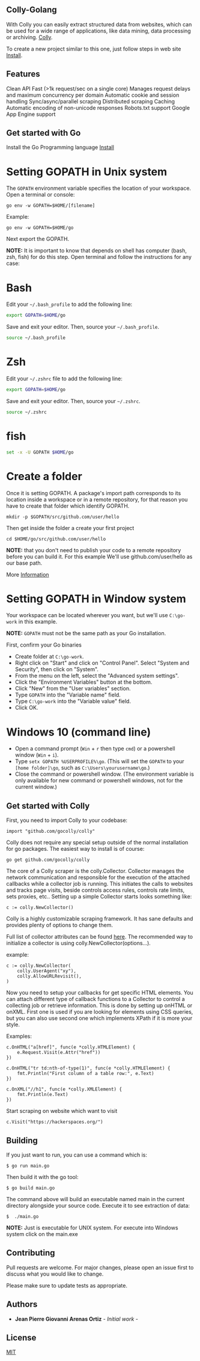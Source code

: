 ## Colly-Golang

With Colly you can easily extract structured data from websites, which can be used for a wide range of applications, like data mining, data processing or archiving. [Colly](http://go-colly.org/).

To create a new project similar to this one, just follow steps in web site [Install](http://go-colly.org/docs/introduction/install/).

## Features

Clean API
Fast (>1k request/sec on a single core)
Manages request delays and maximum concurrency per domain
Automatic cookie and session handling
Sync/async/parallel scraping
Distributed scraping
Caching
Automatic encoding of non-unicode responses
Robots.txt support
Google App Engine support


## Get started with Go

Install the Go Programming language [Install](https://golang.org/)

# Setting GOPATH in Unix system 

The `GOPATH` environment variable specifies the location of your workspace. Open a terminal or console:

```
go env -w GOPATH=$HOME/[filename]
```

Example:

```
go env -w GOPATH=$HOME/go
```

Next export the GOPATH. 

__NOTE:__  It is important to know that depends on shell has computer (bash, zsh, fish) for do this step. Open terminal and follow the instructions for any case:

# Bash

Edit your `~/.bash_profile` to add the following line:

```bash
export GOPATH=$HOME/go
```

Save and exit your editor. Then, source your `~/.bash_profile`.
```bash
source ~/.bash_profile
```

# Zsh

Edit your `~/.zshrc` file to add the following line:

```bash
export GOPATH=$HOME/go
```
Save and exit your editor. Then, source your `~/.zshrc`.
```bash
source ~/.zshrc
```

# fish

```bash
set -x -U GOPATH $HOME/go
```

# Create a folder

Once it is setting GOPATH. A package's import path corresponds to its location inside a workspace or in a remote repository, for that reason you have to create that folder which identify GOPATH.

```
mkdir -p $GOPATH/src/github.com/user/hello
```

Then get inside the folder a create your first project

```
cd $HOME/go/src/github.com/user/hello
```

__NOTE:__ that you don't need to publish your code to a remote repository before you can build it. For this example We'll use github.com/user/hello as our base path. 

More [Information](https://golang.org/doc/gopath_code.html)


# Setting GOPATH in Window system

Your workspace can be located wherever you want,
but we'll use `C:\go-work` in this example.

__NOTE:__ `GOPATH` must not be the same path as your Go installation.

First, confirm your Go binaries

* Create folder at `C:\go-work`.
* Right click on "Start" and click on "Control Panel". Select "System and Security", then click on "System".
* From the menu on the left, select the "Advanced system settings".
* Click the "Environment Variables" button at the bottom.
* Click "New" from the "User variables" section.
* Type `GOPATH` into the "Variable name" field.
* Type `C:\go-work` into the "Variable value" field.
* Click OK.

# Windows 10 (command line)
* Open a command prompt (`Win` + `r` then type `cmd`) or a powershell window (`Win` + `i`).
* Type `setx GOPATH %USERPROFILE%\go`. (This will set the `GOPATH` to your `[home folder]\go`, such as `C:\Users\yourusername\go`.)
* Close the command or powershell window. (The environment variable is only available for new command or powershell windows, not for the current window.)

## Get started with Colly

First, you need to import Colly to your codebase:

```
import "github.com/gocolly/colly"
```

Colly does not require any special setup outside of the normal installation for go packages. The easiest way to install is of course:

```
go get github.com/gocolly/colly
```
 
The core of a Colly scraper is the colly.Collector. Collector manages the network communication and responsible for the execution of the attached callbacks while a collector job is running. This initiates the calls to websites and tracks page visits, beside controls access rules, controls rate limits, sets proxies, etc.. Setting up a simple Collector starts looks something like:

```
c := colly.NewCollector()
```

Colly is a highly customizable scraping framework. It has sane defaults and provides plenty of options to change them.

Full list of collector attributes can be found [here](https://godoc.org/github.com/gocolly/colly#Collector). The recommended way to initialize a collector is using colly.NewCollector(options...).

example:

```
c := colly.NewCollector(
	colly.UserAgent("xy"),
	colly.AllowURLRevisit(),
)
```


Now you need to setup your callbacks for get specific HTML elements. You can attach different type of callback functions to a Collector to control a collecting job or retrieve information. This is done by setting up onHTML or onXML. First one is used if you are looking for elements using CSS queries, but you can also use second one which implements XPath if it is more your style.


Examples:

```
c.OnHTML("a[href]", func(e *colly.HTMLElement) {
    e.Request.Visit(e.Attr("href"))
})
```

```
c.OnHTML("tr td:nth-of-type(1)", func(e *colly.HTMLElement) {
    fmt.Println("First column of a table row:", e.Text)
})
```

```
c.OnXML("//h1", func(e *colly.XMLElement) {
    fmt.Println(e.Text)
})
```

Start scraping on website which want to visit

```	
c.Visit("https://hackerspaces.org/")
```

## Building

If you just want to run, you can use a command which is:

```	
$ go run main.go
```	

Then build it with the go tool: 

```	
$ go build main.go
```	

The command above will build an executable named main in the current directory alongside your source code. Execute it to see extraction of data:

```	
$  ./main.go
```	

__NOTE:__  Just is executable for UNIX system. For execute into Windows system click on the main.exe

## Contributing
Pull requests are welcome. For major changes, please open an issue first to discuss what you would like to change.

Please make sure to update tests as appropriate.


## Authors
* **Jean Pierre Giovanni Arenas Ortiz** - *Initial work* -

## License
[MIT](https://choosealicense.com/licenses/mit/)